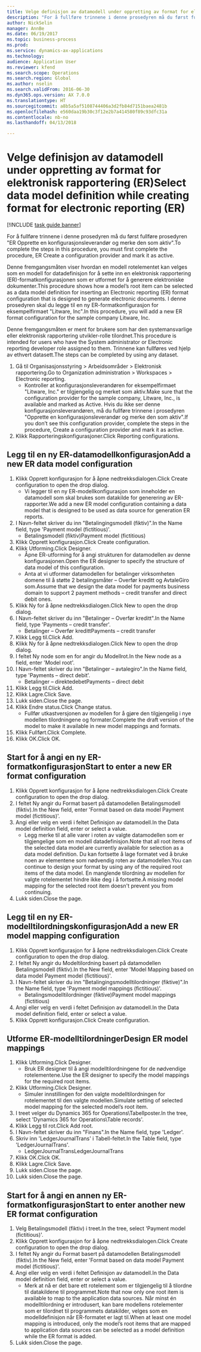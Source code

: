 ```yaml
--- 
title: Velge definisjon av datamodell under oppretting av format for elektronisk rapportering (ER)
description: "For å fullføre trinnene i denne prosedyren må du først fullføre prosedyren \"ER Opprette en konfigurasjonsleverandør og merke den som aktiv\"."
author: NickSelin
manager: AnnBe
ms.date: 06/19/2017
ms.topic: business-process
ms.prod: 
ms.service: dynamics-ax-applications
ms.technology: 
audience: Application User
ms.reviewer: kfend
ms.search.scope: Operations
ms.search.region: Global
ms.author: nselin
ms.search.validFrom: 2016-06-30
ms.dyn365.ops.version: AX 7.0.0
ms.translationtype: HT
ms.sourcegitcommit: a8b5a5af5108744406a3d2fb84d7151baea2481b
ms.openlocfilehash: e560daa19b30c3f12e2b7a414580f89c93dfc31a
ms.contentlocale: nb-no
ms.lasthandoff: 04/13/2018

---
```

# <a name="select-data-model-definition-while-creating-format-for-electronic-reporting-er"></a><span data-ttu-id="ed32c-103">Velge definisjon av datamodell under oppretting av format for elektronisk rapportering (ER)</span><span class="sxs-lookup"><span data-stu-id="ed32c-103">Select data model definition while creating format for electronic reporting (ER)</span></span>

[!INCLUDE [task guide banner](../../includes/task-guide-banner.md)]

<span data-ttu-id="ed32c-104">For å fullføre trinnene i denne prosedyren må du først fullføre prosedyren "ER Opprette en konfigurasjonsleverandør og merke den som aktiv".</span><span class="sxs-lookup"><span data-stu-id="ed32c-104">To complete the steps in this procedure, you must first complete the procedure, ER Create a configuration provider and mark it as active.</span></span> 

<span data-ttu-id="ed32c-105">Denne fremgangsmåten viser hvordan en modell rotelementet kan velges som en modell for datadefinisjon for å sette inn en elektronisk rapportering (ER)-formatkonfigurasjonen som er utformet for å generere elektroniske dokumenter.</span><span class="sxs-lookup"><span data-stu-id="ed32c-105">This procedure shows how a model’s root item can be selected as a data model definition for inserting an Electronic reporting (ER) format configuration that is designed to generate electronic documents.</span></span> <span data-ttu-id="ed32c-106">I denne prosedyren skal du legge til en ny ER-formatkonfigurasjon for eksempelfirmaet "Litware, Inc".</span><span class="sxs-lookup"><span data-stu-id="ed32c-106">In this procedure, you will add a new ER format configuration for the sample company Litware, Inc.</span></span> 

<span data-ttu-id="ed32c-107">Denne fremgangsmåten er ment for brukere som har den systemansvarlige eller elektronisk rapportering utvikler-rolle tilordnet.</span><span class="sxs-lookup"><span data-stu-id="ed32c-107">This procedure is intended for users who have the System administrator or Electronic reporting developer role assigned to them.</span></span> <span data-ttu-id="ed32c-108">Trinnene kan fullføres ved hjelp av ethvert datasett.</span><span class="sxs-lookup"><span data-stu-id="ed32c-108">The steps can be completed by using any dataset.</span></span>

1. <span data-ttu-id="ed32c-109">Gå til Organisasjonsstyring > Arbeidsområder > Elektronisk rapportering.</span><span class="sxs-lookup"><span data-stu-id="ed32c-109">Go to Organization administration > Workspaces > Electronic reporting.</span></span>
    * <span data-ttu-id="ed32c-110">Kontroller at konfigurasjonsleverandøren for eksempelfirmaet "Litware, Inc." er tilgjengelig og merket som aktiv.</span><span class="sxs-lookup"><span data-stu-id="ed32c-110">Make sure that the configuration provider for the sample company, Litware, Inc., is available and marked as Active.</span></span> <span data-ttu-id="ed32c-111">Hvis du ikke ser denne konfigurasjonsleverandøren, må du fullføre trinnene i prosedyren "Opprette en konfigurasjonsleverandør og merke den som aktiv".</span><span class="sxs-lookup"><span data-stu-id="ed32c-111">If you don’t see this configuration provider, complete the steps in the procedure, Create a configuration provider and mark it as active.</span></span>  
2. <span data-ttu-id="ed32c-112">Klikk Rapporteringskonfigurasjoner.</span><span class="sxs-lookup"><span data-stu-id="ed32c-112">Click Reporting configurations.</span></span>

## <a name="add-a-new-er-data-model-configuration"></a><span data-ttu-id="ed32c-113">Legg til en ny ER-datamodellkonfigurasjon</span><span class="sxs-lookup"><span data-stu-id="ed32c-113">Add a new ER data model configuration</span></span>
1. <span data-ttu-id="ed32c-114">Klikk Opprett konfigurasjon for å åpne nedtrekksdialogen.</span><span class="sxs-lookup"><span data-stu-id="ed32c-114">Click Create configuration to open the drop dialog.</span></span>
    * <span data-ttu-id="ed32c-115">Vi legger til en ny ER-modellkonfigurasjon som inneholder en datamodell som skal brukes som datakilde for generering av ER-rapporter.</span><span class="sxs-lookup"><span data-stu-id="ed32c-115">We add a new ER model configuration containing a data model that is designed to be used as data source for generation ER reports.</span></span>  
2. <span data-ttu-id="ed32c-116">I Navn-feltet skriver du inn "Betalingingsmodell (fiktiv)".</span><span class="sxs-lookup"><span data-stu-id="ed32c-116">In the Name field, type 'Payment model (fictitious)'.</span></span>
    * <span data-ttu-id="ed32c-117">Betalingsmodell (fiktiv)</span><span class="sxs-lookup"><span data-stu-id="ed32c-117">Payment model (fictitious)</span></span>  
3. <span data-ttu-id="ed32c-118">Klikk Opprett konfigurasjon.</span><span class="sxs-lookup"><span data-stu-id="ed32c-118">Click Create configuration.</span></span>
4. <span data-ttu-id="ed32c-119">Klikk Utforming.</span><span class="sxs-lookup"><span data-stu-id="ed32c-119">Click Designer.</span></span>
    * <span data-ttu-id="ed32c-120">Åpne ER-utforming for å angi strukturen for datamodellen av denne konfigurasjonen.</span><span class="sxs-lookup"><span data-stu-id="ed32c-120">Open the ER designer to specify the structure of data model of this configuration.</span></span>  
    * <span data-ttu-id="ed32c-121">Anta at vi utformer datamodellen for betalinger virksomheten domene til å støtte 2 betalingsmåter – Overfør kreditt og AvtaleGiro som.</span><span class="sxs-lookup"><span data-stu-id="ed32c-121">Assume that we design the data model for payments business domain to support 2 payment methods – credit transfer and direct debit ones.</span></span>  
5. <span data-ttu-id="ed32c-122">Klikk Ny for å åpne nedtrekksdialogen.</span><span class="sxs-lookup"><span data-stu-id="ed32c-122">Click New to open the drop dialog.</span></span>
6. <span data-ttu-id="ed32c-123">I Navn-feltet skriver du inn "Betalinger – Overfør kreditt".</span><span class="sxs-lookup"><span data-stu-id="ed32c-123">In the Name field, type 'Payments – credit transfer'.</span></span>
    * <span data-ttu-id="ed32c-124">Betalinger – Overfør kreditt</span><span class="sxs-lookup"><span data-stu-id="ed32c-124">Payments – credit transfer</span></span>  
7. <span data-ttu-id="ed32c-125">Klikk Legg til.</span><span class="sxs-lookup"><span data-stu-id="ed32c-125">Click Add.</span></span>
8. <span data-ttu-id="ed32c-126">Klikk Ny for å åpne nedtrekksdialogen.</span><span class="sxs-lookup"><span data-stu-id="ed32c-126">Click New to open the drop dialog.</span></span>
9. <span data-ttu-id="ed32c-127">I feltet Ny node som en for angir du Modellrot.</span><span class="sxs-lookup"><span data-stu-id="ed32c-127">In the New node as a field, enter 'Model root'.</span></span>
10. <span data-ttu-id="ed32c-128">I Navn-feltet skriver du inn "Betalinger – avtalegiro".</span><span class="sxs-lookup"><span data-stu-id="ed32c-128">In the Name field, type 'Payments – direct debit'.</span></span>
    * <span data-ttu-id="ed32c-129">Betalinger – direktedebet</span><span class="sxs-lookup"><span data-stu-id="ed32c-129">Payments – direct debit</span></span>  
11. <span data-ttu-id="ed32c-130">Klikk Legg til.</span><span class="sxs-lookup"><span data-stu-id="ed32c-130">Click Add.</span></span>
12. <span data-ttu-id="ed32c-131">Klikk Lagre.</span><span class="sxs-lookup"><span data-stu-id="ed32c-131">Click Save.</span></span>
13. <span data-ttu-id="ed32c-132">Lukk siden.</span><span class="sxs-lookup"><span data-stu-id="ed32c-132">Close the page.</span></span>
14. <span data-ttu-id="ed32c-133">Klikk Endre status.</span><span class="sxs-lookup"><span data-stu-id="ed32c-133">Click Change status.</span></span>
    * <span data-ttu-id="ed32c-134">Fullfør utkastversjonen av modellen for å gjøre den tilgjengelig i nye modellen tilordningene og formater.</span><span class="sxs-lookup"><span data-stu-id="ed32c-134">Complete the draft version of the model to make it available in new model mappings and formats.</span></span>  
15. <span data-ttu-id="ed32c-135">Klikk Fullført.</span><span class="sxs-lookup"><span data-stu-id="ed32c-135">Click Complete.</span></span>
16. <span data-ttu-id="ed32c-136">Klikk OK.</span><span class="sxs-lookup"><span data-stu-id="ed32c-136">Click OK.</span></span>

## <a name="start-to-enter-a-new-er-format-configuration"></a><span data-ttu-id="ed32c-137">Start for å angi en ny ER-formatkonfigurasjon</span><span class="sxs-lookup"><span data-stu-id="ed32c-137">Start to enter a new ER format configuration</span></span>
1. <span data-ttu-id="ed32c-138">Klikk Opprett konfigurasjon for å åpne nedtrekksdialogen.</span><span class="sxs-lookup"><span data-stu-id="ed32c-138">Click Create configuration to open the drop dialog.</span></span>
2. <span data-ttu-id="ed32c-139">I feltet Ny angir du Format basert på datamodellen Betalingsmodell (fiktiv).</span><span class="sxs-lookup"><span data-stu-id="ed32c-139">In the New field, enter 'Format based on data model Payment model (fictitious)'.</span></span>
3. <span data-ttu-id="ed32c-140">Angi eller velg en verdi i feltet Definisjon av datamodell.</span><span class="sxs-lookup"><span data-stu-id="ed32c-140">In the Data model definition field, enter or select a value.</span></span>
    * <span data-ttu-id="ed32c-141">Legg merke til at alle varer i roten av valgte datamodellen som er tilgjengelige som en modell datadefinisjon.</span><span class="sxs-lookup"><span data-stu-id="ed32c-141">Note that all root items of the selected data model are currently available for selection as a data model definition.</span></span> <span data-ttu-id="ed32c-142">Du kan fortsette å lage formatet ved å bruke noen av elementene som nødvendig roten av datamodellen.</span><span class="sxs-lookup"><span data-stu-id="ed32c-142">You can continue to design your format by using any of the required root items of the data model.</span></span> <span data-ttu-id="ed32c-143">En manglende tilordning av modellen for valgte rotelementet hindre ikke deg i å fortsette.</span><span class="sxs-lookup"><span data-stu-id="ed32c-143">A missing model mapping for the selected root item doesn't prevent you from continuing.</span></span>  
4. <span data-ttu-id="ed32c-144">Lukk siden.</span><span class="sxs-lookup"><span data-stu-id="ed32c-144">Close the page.</span></span>

## <a name="add-a-new-er-model-mapping-configuration"></a><span data-ttu-id="ed32c-145">Legg til en ny ER-modelltilordningskonfigurasjon</span><span class="sxs-lookup"><span data-stu-id="ed32c-145">Add a new ER model mapping configuration</span></span>
1. <span data-ttu-id="ed32c-146">Klikk Opprett konfigurasjon for å åpne nedtrekksdialogen.</span><span class="sxs-lookup"><span data-stu-id="ed32c-146">Click Create configuration to open the drop dialog.</span></span>
2. <span data-ttu-id="ed32c-147">I feltet Ny angir du Modeltilordning basert på datamodellen Betalingsmodell (fiktiv).</span><span class="sxs-lookup"><span data-stu-id="ed32c-147">In the New field, enter 'Model Mapping based on data model Payment model (fictitious)'.</span></span>
3. <span data-ttu-id="ed32c-148">I Navn-feltet skriver du inn "Betalingingsmodelltilordninger (fiktive)".</span><span class="sxs-lookup"><span data-stu-id="ed32c-148">In the Name field, type 'Payment model mappings (fictitious)'.</span></span>
    * <span data-ttu-id="ed32c-149">Betalingsmodelltilordninger (fiktive)</span><span class="sxs-lookup"><span data-stu-id="ed32c-149">Payment model mappings (fictitious)</span></span>  
4. <span data-ttu-id="ed32c-150">Angi eller velg en verdi i feltet Definisjon av datamodell.</span><span class="sxs-lookup"><span data-stu-id="ed32c-150">In the Data model definition field, enter or select a value.</span></span>
5. <span data-ttu-id="ed32c-151">Klikk Opprett konfigurasjon.</span><span class="sxs-lookup"><span data-stu-id="ed32c-151">Click Create configuration.</span></span>

## <a name="design-er-model-mappings"></a><span data-ttu-id="ed32c-152">Utforme ER-modelltilordninger</span><span class="sxs-lookup"><span data-stu-id="ed32c-152">Design ER model mappings</span></span>
1. <span data-ttu-id="ed32c-153">Klikk Utforming.</span><span class="sxs-lookup"><span data-stu-id="ed32c-153">Click Designer.</span></span>
    * <span data-ttu-id="ed32c-154">Bruk ER designer til å angi modelltilordningene for de nødvendige rotelementene.</span><span class="sxs-lookup"><span data-stu-id="ed32c-154">Use the ER designer to specify the model mappings for the required root items.</span></span>  
2. <span data-ttu-id="ed32c-155">Klikk Utforming.</span><span class="sxs-lookup"><span data-stu-id="ed32c-155">Click Designer.</span></span>
    * <span data-ttu-id="ed32c-156">Simuler innstillingen for den valgte modelltilordningen for rotelementet til den valgte modellen.</span><span class="sxs-lookup"><span data-stu-id="ed32c-156">Simulate setting of selected model mapping for the selected model’s root item.</span></span>  
3. <span data-ttu-id="ed32c-157">I treet velger du Dynamics 365 for Operations\Tabellposter.</span><span class="sxs-lookup"><span data-stu-id="ed32c-157">In the tree, select 'Dynamics 365 for Operations\Table records'.</span></span>
4. <span data-ttu-id="ed32c-158">Klikk Legg til rot.</span><span class="sxs-lookup"><span data-stu-id="ed32c-158">Click Add root.</span></span>
5. <span data-ttu-id="ed32c-159">I Navn-feltet skriver du inn "Finans".</span><span class="sxs-lookup"><span data-stu-id="ed32c-159">In the Name field, type 'Ledger'.</span></span>
6. <span data-ttu-id="ed32c-160">Skriv inn 'LedgerJournalTrans' i Tabell-feltet.</span><span class="sxs-lookup"><span data-stu-id="ed32c-160">In the Table field, type 'LedgerJournalTrans'.</span></span>
    * <span data-ttu-id="ed32c-161">LedgerJournalTrans</span><span class="sxs-lookup"><span data-stu-id="ed32c-161">LedgerJournalTrans</span></span>  
7. <span data-ttu-id="ed32c-162">Klikk OK.</span><span class="sxs-lookup"><span data-stu-id="ed32c-162">Click OK.</span></span>
8. <span data-ttu-id="ed32c-163">Klikk Lagre.</span><span class="sxs-lookup"><span data-stu-id="ed32c-163">Click Save.</span></span>
9. <span data-ttu-id="ed32c-164">Lukk siden.</span><span class="sxs-lookup"><span data-stu-id="ed32c-164">Close the page.</span></span>
10. <span data-ttu-id="ed32c-165">Lukk siden.</span><span class="sxs-lookup"><span data-stu-id="ed32c-165">Close the page.</span></span>

## <a name="start-to-enter-another-new-er-format-configuration"></a><span data-ttu-id="ed32c-166">Start for å angi en annen ny ER-formatkonfigurasjon</span><span class="sxs-lookup"><span data-stu-id="ed32c-166">Start to enter another new ER format configuration</span></span>
1. <span data-ttu-id="ed32c-167">Velg Betalingsmodell (fiktiv) i treet.</span><span class="sxs-lookup"><span data-stu-id="ed32c-167">In the tree, select 'Payment model (fictitious)'.</span></span>
2. <span data-ttu-id="ed32c-168">Klikk Opprett konfigurasjon for å åpne nedtrekksdialogen.</span><span class="sxs-lookup"><span data-stu-id="ed32c-168">Click Create configuration to open the drop dialog.</span></span>
3. <span data-ttu-id="ed32c-169">I feltet Ny angir du Format basert på datamodellen Betalingsmodell (fiktiv).</span><span class="sxs-lookup"><span data-stu-id="ed32c-169">In the New field, enter 'Format based on data model Payment model (fictitious)'.</span></span>
4. <span data-ttu-id="ed32c-170">Angi eller velg en verdi i feltet Definisjon av datamodell.</span><span class="sxs-lookup"><span data-stu-id="ed32c-170">In the Data model definition field, enter or select a value.</span></span>
    * <span data-ttu-id="ed32c-171">Merk at nå er det bare ett rotelement som er tilgjengelig til å tilordne til datakildene til programmet.</span><span class="sxs-lookup"><span data-stu-id="ed32c-171">Note that now only one root item is available to map to the application data sources.</span></span> <span data-ttu-id="ed32c-172">Når minst én modelltilordning er introdusert, kan bare modellens rotelementer som er tilordnet til programmets datakilder, velges som en modelldefinisjon når ER-formatet er lagt til.</span><span class="sxs-lookup"><span data-stu-id="ed32c-172">When at least one model mapping is introduced, only the model’s root items that are mapped to application data sources can be selected as a model definition while the ER format is added.</span></span>   
5. <span data-ttu-id="ed32c-173">Lukk siden.</span><span class="sxs-lookup"><span data-stu-id="ed32c-173">Close the page.</span></span>


